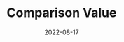 ---
layout:             page
title:              Comparison Value
published:          true
date:               2022-08-17
modified:           2022-08-17
order:              /bullet-chart/fields/comparison-value
---